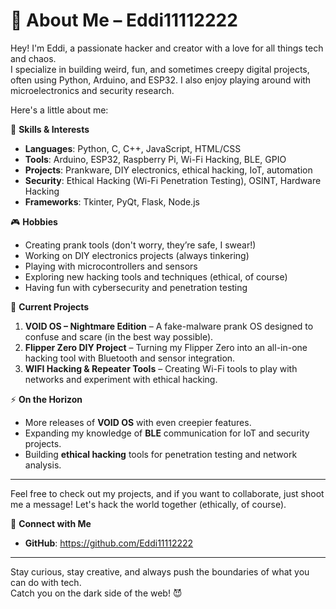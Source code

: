 👾 About Me – Eddi11112222
===========================

Hey! I'm Eddi, a passionate hacker and creator with a love for all things tech and chaos.  
I specialize in building weird, fun, and sometimes creepy digital projects, often using Python, Arduino, and ESP32. I also enjoy playing around with microelectronics and security research.

Here's a little about me:

🔧 **Skills & Interests**
- **Languages**: Python, C, C++, JavaScript, HTML/CSS
- **Tools**: Arduino, ESP32, Raspberry Pi, Wi-Fi Hacking, BLE, GPIO
- **Projects**: Prankware, DIY electronics, ethical hacking, IoT, automation
- **Security**: Ethical Hacking (Wi-Fi Penetration Testing), OSINT, Hardware Hacking
- **Frameworks**: Tkinter, PyQt, Flask, Node.js

🎮 **Hobbies**
- Creating prank tools (don't worry, they’re safe, I swear!)
- Working on DIY electronics projects (always tinkering)
- Playing with microcontrollers and sensors
- Exploring new hacking tools and techniques (ethical, of course)
- Having fun with cybersecurity and penetration testing

👾 **Current Projects**
1. **VOID OS – Nightmare Edition** – A fake-malware prank OS designed to confuse and scare (in the best way possible).
2. **Flipper Zero DIY Project** – Turning my Flipper Zero into an all-in-one hacking tool with Bluetooth and sensor integration.
3. **WIFI Hacking & Repeater Tools** – Creating Wi-Fi tools to play with networks and experiment with ethical hacking.

⚡ **On the Horizon**
- More releases of **VOID OS** with even creepier features.
- Expanding my knowledge of **BLE** communication for IoT and security projects.
- Building **ethical hacking** tools for penetration testing and network analysis.

---

Feel free to check out my projects, and if you want to collaborate, just shoot me a message! Let's hack the world together (ethically, of course).

🔗 **Connect with Me**
- **GitHub**: https://github.com/Eddi11112222

---

Stay curious, stay creative, and always push the boundaries of what you can do with tech.  
Catch you on the dark side of the web! 😈
